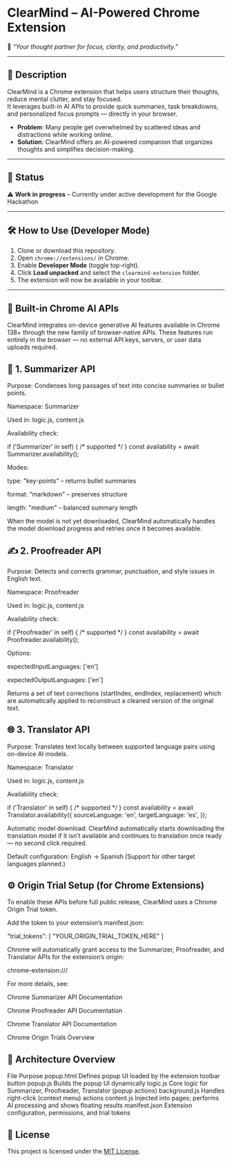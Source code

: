 # ClearMind – AI-Powered Chrome Extension

🧠 *“Your thought partner for focus, clarity, and productivity.”*

---

## 📌 Description
ClearMind is a Chrome extension that helps users structure their thoughts, reduce mental clutter, and stay focused.  
It leverages built-in AI APIs to provide quick summaries, task breakdowns, and personalized focus prompts — directly in your browser.

- **Problem**: Many people get overwhelmed by scattered ideas and distractions while working online.  
- **Solution**: ClearMind offers an AI-powered companion that organizes thoughts and simplifies decision-making.

---

## 🚧 Status
⚠️ **Work in progress** – Currently under active development for the Google Hackathon  

---

## 🛠️ How to Use (Developer Mode)
1. Clone or download this repository.  
2. Open `chrome://extensions/` in Chrome.  
3. Enable **Developer Mode** (toggle top-right).  
4. Click **Load unpacked** and select the `clearmind-extension` folder.  
5. The extension will now be available in your toolbar.  

---

## 🧩 Built-in Chrome AI APIs

ClearMind integrates on-device generative AI features available in Chrome 138+ through the new family of browser-native APIs.
These features run entirely in the browser — no external API keys, servers, or user data uploads required.

## 🧠 1. Summarizer API

Purpose: Condenses long passages of text into concise summaries or bullet points.

Namespace: Summarizer

Used in: logic.js, content.js

Availability check:

if ('Summarizer' in self) { /* supported */ }
const availability = await Summarizer.availability();


Modes:

type: "key-points" – returns bullet summaries

format: "markdown" – preserves structure

length: "medium" – balanced summary length

When the model is not yet downloaded, ClearMind automatically handles the model download progress and retries once it becomes available.

## ✍️ 2. Proofreader API

Purpose: Detects and corrects grammar, punctuation, and style issues in English text.

Namespace: Proofreader

Used in: logic.js, content.js

Availability check:

if ('Proofreader' in self) { /* supported */ }
const availability = await Proofreader.availability();


Options:

expectedInputLanguages: ['en']

expectedOutputLanguages: ['en']

Returns a set of text corrections (startIndex, endIndex, replacement) which are automatically applied to reconstruct a cleaned version of the original text.

## 🌐 3. Translator API

Purpose: Translates text locally between supported language pairs using on-device AI models.

Namespace: Translator

Used in: logic.js, content.js

Availability check:

if ('Translator' in self) { /* supported */ }
const availability = await Translator.availability({
  sourceLanguage: 'en',
  targetLanguage: 'es',
});


Automatic model download: ClearMind automatically starts downloading the translation model if it isn’t available and continues to translation once ready — no second click required.

Default configuration: English → Spanish
(Support for other target languages planned.)

## ⚙️ Origin Trial Setup (for Chrome Extensions)

To enable these APIs before full public release, ClearMind uses a Chrome Origin Trial token.

Add the token to your extension’s manifest.json:

"trial_tokens": [
  "YOUR_ORIGIN_TRIAL_TOKEN_HERE"
]


Chrome will automatically grant access to the Summarizer, Proofreader, and Translator APIs for the extension’s origin:

chrome-extension://<your-extension-id>/


For more details, see:

Chrome Summarizer API Documentation

Chrome Proofreader API Documentation

Chrome Translator API Documentation

Chrome Origin Trials Overview

## 🧱 Architecture Overview
File	Purpose
popup.html	Defines popup UI loaded by the extension toolbar button
popup.js	Builds the popup UI dynamically
logic.js	Core logic for Summarizer, Proofreader, Translator (popup actions)
background.js	Handles right-click (context menu) actions
content.js	Injected into pages; performs AI processing and shows floating results
manifest.json	Extension configuration, permissions, and trial tokens

## 📜 License
This project is licensed under the [MIT License](LICENSE).
